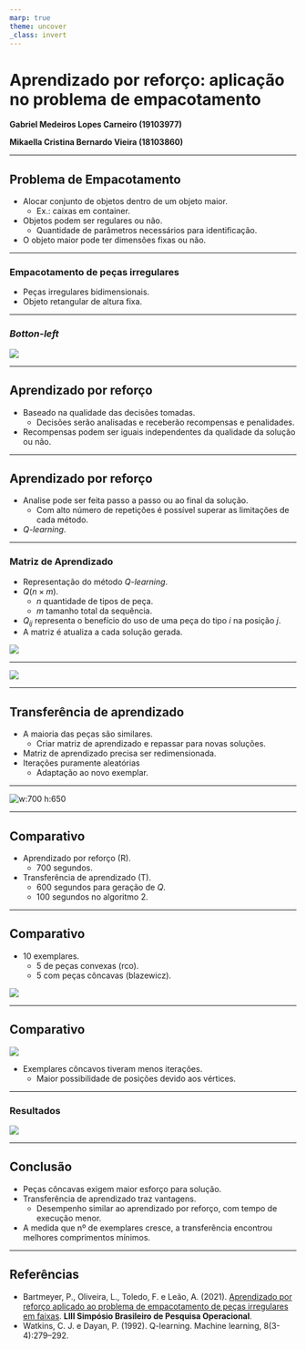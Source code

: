 ```yaml
---
marp: true
theme: uncover
_class: invert
---
```


# Aprendizado por reforço: aplicação no problema de empacotamento

**Gabriel Medeiros Lopes Carneiro (19103977)**

**Mikaella Cristina Bernardo Vieira (18103860)**

---
## Problema de Empacotamento

- Alocar conjunto de objetos dentro de um objeto maior.
  - Ex.: caixas em container.
- Objetos podem ser regulares ou não.
  - Quantidade de parâmetros necessários para identificação.
- O objeto maior pode ter dimensões fixas ou não.

---
### Empacotamento de peças irregulares

- Peças irregulares bidimensionais.
- Objeto retangular de altura fixa.

---
### _Botton-left_

![](img/bottom-left.png)

---
## Aprendizado por reforço

- Baseado na qualidade das decisões tomadas.
  - Decisões serão analisadas e receberão recompensas e penalidades.
- Recompensas podem ser iguais independentes da qualidade da solução ou não. 

---
## Aprendizado por reforço

- Analise pode ser feita passo a passo ou ao final da solução.
  - Com alto número de repetições é possível superar as limitações de cada método.
- _Q-learning_.

---
### Matriz de Aprendizado

- Representação do método _Q-learning_.
- $Q (n \times m)$.
  - $n$ quantidade de tipos de peça.
  - $m$ tamanho total da sequência.
- $Q_{ij}$ representa o benefício do uso de uma peça do tipo $i$ na posição $j$.
- A matriz é atualiza a cada solução gerada.

![](img/att_matrix.png)

---
![](img/algoritmo.png)

---
## Transferência de aprendizado

- A maioria das peças são similares.
  - Criar matriz de aprendizado e repassar para novas soluções.
- Matriz de aprendizado precisa ser redimensionada.
- Iterações puramente aleatórias 
  - Adaptação ao novo exemplar.

---
![w:700 h:650](img/algoritmo_2.png)

---
## Comparativo

- Aprendizado por reforço (R).
  - 700 segundos.
- Transferência de aprendizado (T).
  - 600 segundos para geração de $Q$.
  - 100 segundos no algoritmo 2.

---
## Comparativo

- 10 exemplares.
  - 5 de peças convexas (rco).
  - 5 com peças côncavas (blazewicz).

![](img/exemplares_tab.png)

---
## Comparativo

![](img/exemplares.png)

- Exemplares côncavos tiveram menos iterações.
  - Maior possibilidade de posições devido aos vértices.

---
### Resultados

![](img/resultados.png)

---
## Conclusão

- Peças côncavas exigem maior esforço para solução.
- Transferência de aprendizado traz vantagens.
  - Desempenho similar ao aprendizado por reforço, com tempo de execução menor.
- A medida que nº de exemplares cresce, a transferência encontrou melhores comprimentos mínimos.

---
## Referências

- Bartmeyer, P., Oliveira, L., Toledo, F. e Leão, A. (2021). [Aprendizado por reforço aplicado ao problema de empacotamento de peças irregulares em faixas](https://repositorio.usp.br/directbitstream/455094df-864a-4fad-8a97-c5f59fd3d6ca/3051981.pdf). **LIII Simpósio Brasileiro de Pesquisa Operacional**.
- Watkins, C. J. e Dayan, P. (1992). Q-learning. Machine learning, 8(3-4):279–292.